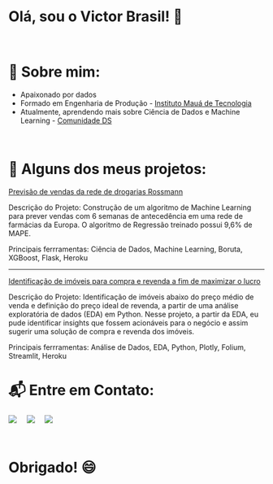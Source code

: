 # Olá, sou o Victor Brasil! 👋
<br>

# 🤔 Sobre mim:
- Apaixonado por dados
- Formado em Engenharia de Produção - <a href= "https://maua.br/"> Instituto Mauá de Tecnologia </a> 
- Atualmente, aprendendo mais sobre Ciência de Dados e Machine Learning - <a href= "https://www.comunidadedatascience.com/"> Comunidade DS </a> 
<br>

# 🔭 Alguns dos meus projetos:
<a href="https://github.com/brasil95/rossmann-sales">Previsão de vendas da rede de drogarias Rossmann</a>
  
Descrição do Projeto: Construção de um algoritmo de Machine Learning para prever vendas com 6 semanas de antecedência em uma rede de farmácias da Europa. O algoritmo de Regressão treinado possui 9,6% de MAPE.
  
Principais ferrramentas: Ciência de Dados, Machine Learning, Boruta, XGBoost, Flask, Heroku

 ***
  
 <a href="https://github.com/brasil95/insights-house-rocket">Identificação de imóveis para compra e revenda a fim de maximizar o lucro</a>
  
Descrição do Projeto: Identificação de imóveis abaixo do preço médio de venda e definição do preço ideal de revenda, a partir de uma análise exploratória de dados (EDA) em Python. Nesse projeto, a partir da EDA, eu pude identificar insights que fossem acionáveis para o negócio e assim sugerir uma solução de compra e revenda dos imóveis. 

 Principais ferrramentas: Análise de Dados, EDA, Python, Plotly, Folium, Streamlit, Heroku
<br>

# 📬 Entre em Contato:
<p align="left">
<a href="https://www.linkedin.com/in/victor-camilo-brasil/" target="blank"><img align="center" src="https://img.shields.io/badge/LinkedIn-0077B5?style=for-the-badge&logo=linkedin&logoColor=white" /></a> &nbsp;&nbsp;&nbsp;  <a href="mailto:victorbrasil95@gmail.com" target="blank"><img align="center" src="https://img.shields.io/badge/Gmail-D14836?style=for-the-badge&logo=gmail&logoColor=white" /></a>    &nbsp;&nbsp;&nbsp;       <a href="https://brasil95.github.io/portfolio-projetos/" target="blank"><img align="center" src="https://img.shields.io/badge/GitHub-100000?style=for-the-badge&logo=github&logoColor=white" /></a>
</p>
<br>

# Obrigado! 😄


<!--
**brasil95/brasil95** is a ✨ _special_ ✨ repository because its `README.md` (this file) appears on your GitHub profile.

Here are some ideas to get you started:

- 🔭 I’m currently working on ...
- 🌱 I’m currently learning ...
- 👯 I’m looking to collaborate on ...
- 🤔 I’m looking for help with ...
- 💬 Ask me about ...
- 📫 How to reach me: ...
- 😄 Pronouns: ...
- ⚡ Fun fact: ...
-->
